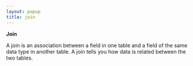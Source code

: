 ```yaml
---
layout: popup
title: join
---
```



**Join**


A join is an association between a field in one table and a field of  the same data type in another table. A join tells you how data is related  between the two tables.
